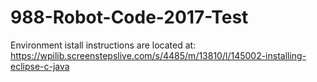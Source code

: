 # 988-Robot-Code-2017-Test

Environment istall instructions are located at:
   https://wpilib.screenstepslive.com/s/4485/m/13810/l/145002-installing-eclipse-c-java